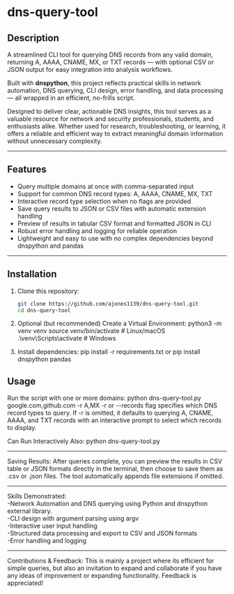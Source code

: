 # dns-query-tool

## Description

A streamlined CLI tool for querying DNS records from any valid domain, returning A, AAAA, CNAME, MX, or TXT records — with optional CSV or JSON output for easy integration into analysis workflows.  

Built with **dnspython**, this project reflects practical skills in network automation, DNS querying, CLI design, error handling, and data processing — all wrapped in an efficient, no-frills script.  

Designed to deliver clear, actionable DNS insights, this tool serves as a valuable resource for network and security professionals, students, and enthusiasts alike. Whether used for research, troubleshooting, or learning, it offers a reliable and efficient way to extract meaningful domain information without unnecessary complexity.

---

## Features

- Query multiple domains at once with comma-separated input  
- Support for common DNS record types: A, AAAA, CNAME, MX, TXT  
- Interactive record type selection when no flags are provided  
- Save query results to JSON or CSV files with automatic extension handling  
- Preview of results in tabular CSV format and formatted JSON in CLI  
- Robust error handling and logging for reliable operation  
- Lightweight and easy to use with no complex dependencies beyond dnspython and pandas  

---

## Installation

1. Clone this repository:

   ```bash
   git clone https://github.com/ajones1139/dns-query-tool.git
   cd dns-query-tool
2. Optional (but recommended) Create a Virtual Environment:
  python3 -m venv venv
  source venv/bin/activate  # Linux/macOS
  .\venv\Scripts\activate   # Windows

3. Install dependencies:
   pip install -r requirements.txt or pip install dnspython pandas

## Usage

Run the script with one or more domains:
    python dns-query-tool.py google.com,github.com -r A,MX
    -r or --records flag specifies which DNS record types to query.
    If -r is omitted, it defaults to querying A, CNAME, AAAA, and TXT records with an interactive prompt to select which records to display.

Can Run Interactively Also:
    python dns-query-tool.py

---

Saving Results:
    After queries complete, you can preview the results in CSV table or JSON formats directly in the terminal, then choose to save them as .csv or .json files. The tool automatically appends file extensions if omitted.

---

 Skills Demonstrated:\
  -Network Automation and DNS querying using Python and dnspython external library.\
  -CLI design with argument parsing using argv\
  -Interactive user input handling\
  -Structured data processing and export to CSV and JSON formats\
  -Error handling and logging

---

Contributions & Feedback:
This is mainly a project where its efficient for simple queries, but also an invitation to expand and collaborate if you have any ideas of improvement or expanding functionality. Feedback is appreciated!
